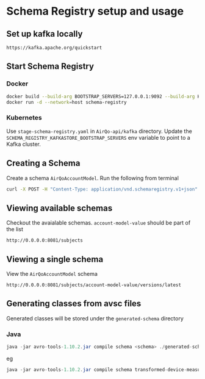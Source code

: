 # Schema Registry setup and usage

## Set up kafka locally

```https
https://kafka.apache.org/quickstart
```

## Start Schema Registry

### Docker

```bash
docker build --build-arg BOOTSTRAP_SERVERS=127.0.0.1:9092 --build-arg HOST_NAME=schema-registry -t schema-registry .
docker run -d --network=host schema-registry
```

### Kubernetes

Use `stage-schema-registry.yaml` in `AirQo-api/kafka` directory. Update the `SCHEMA_REGISTRY_KAFKASTORE_BOOTSTRAP_SERVERS` env variable to point to a Kafka cluster.

## Creating a Schema

Create a schema `AirQoAccountModel`. Run the following from terminal

```bash
curl -X POST -H "Content-Type: application/vnd.schemaregistry.v1+json" --data '{"schema": "{\"namespace\": \"net.airqo.models\",  \"type\": \"record\", \"name\": \"AirQoAccountModel\", \"fields\": [{\"name\": \"firstName\", \"type\": \"string\"}, {\"name\": \"lastName\", \"type\": \"string\"},  {\"name\": \"emailAddress\", \"type\": \"string\" }]}"}'  http://0.0.0.0:8081/subjects/account-model-value/versions
```

## Viewing available schemas

Checkout the avaialable schemas. `account-model-value` should be part of the list

```http
http://0.0.0.0:8081/subjects
```

## Viewing a single schema

View the `AirQoAccountModel` schema

```http
http://0.0.0.0:8081/subjects/account-model-value/versions/latest
```

## Generating classes from avsc files

Generated classes will be stored under the `generated-schema` directory

### Java

```java
java -jar avro-tools-1.10.2.jar compile schema <schema> ./generated-schema/
```

eg

```java
java -jar avro-tools-1.10.2.jar compile schema transformed-device-measurements.avsc ./generated-schema/
```
